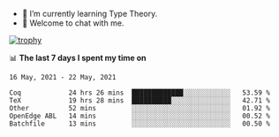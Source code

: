 <!--
### Hi there 👋

- 🤔 I was learning formal verification with Coq formally, but want to **build things** now.
- 😬 I am broadly interested in **computer systems** and **programming languages** (just a beginner 🥺).
- 🤩 (I hope I can) code for fun!

<img src="https://github-readme-stats.vercel.app/api?username=xxchan&show_icons=true&icon_color=0366d6&text_color=24292e&bg_color=ffffff&hide_title=true" />

---
-->


- 🌱 I’m currently learning Type Theory.
- 💬 Welcome to chat with me.


[![trophy](https://github-profile-trophy.vercel.app/?username=xxchan&theme=flat)](https://github.com/xxchan)


📊 **The last 7 days I spent my time on** 

<!--START_SECTION:waka-->
```text
16 May, 2021 - 22 May, 2021

Coq            24 hrs 26 mins  █████████████░░░░░░░░░░░░   53.59 % 
TeX            19 hrs 28 mins  ██████████░░░░░░░░░░░░░░░   42.71 % 
Other          52 mins         ░░░░░░░░░░░░░░░░░░░░░░░░░   01.92 % 
OpenEdge ABL   14 mins         ░░░░░░░░░░░░░░░░░░░░░░░░░   00.52 % 
Batchfile      13 mins         ░░░░░░░░░░░░░░░░░░░░░░░░░   00.50 %
```
<!--END_SECTION:waka-->

<!--
**xxchan/xxchan** is a ✨ _special_ ✨ repository because its `README.md` (this file) appears on your GitHub profile.

Here are some ideas to get you started:

- 🔭 I’m currently working on ...
- 🌱 I’m currently learning ...
- 👯 I’m looking to collaborate on ...
- 🤔 I’m looking for help with ...
- 💬 Ask me about ...
- 📫 How to reach me: ...
- 😄 Pronouns: ...
- ⚡ Fun fact: ...
-->
